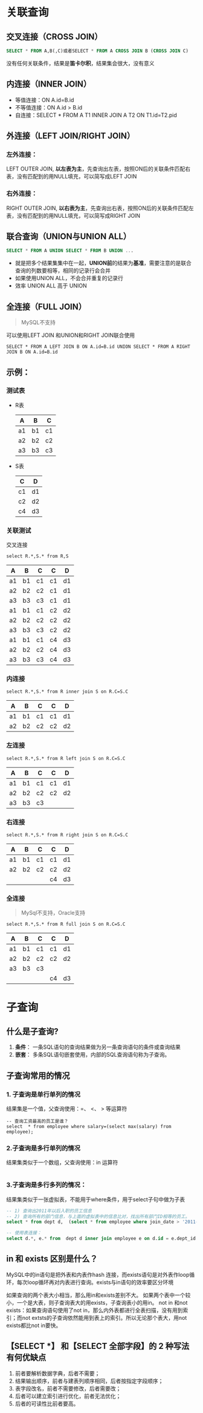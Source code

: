# 关联查询

## 交叉连接（CROSS JOIN）

```sql
SELECT * FROM A,B(,C)或者SELECT * FROM A CROSS JOIN B (CROSS JOIN C)
```

没有任何关联条件，结果是**笛卡尔积**，结果集会很大，没有意义



## 内连接（INNER JOIN）

- 等值连接：ON A.id=B.id
- 不等值连接：ON A.id > B.id
- 自连接：SELECT * FROM A T1 INNER JOIN A T2 ON T1.id=T2.pid



## 外连接（LEFT JOIN/RIGHT JOIN）

### 左外连接：

LEFT OUTER JOIN, **以左表为主**，先查询出左表，按照ON后的关联条件匹配右表，没有匹配到的用NULL填充，可以简写成LEFT JOIN

### 右外连接：

RIGHT OUTER JOIN, **以右表为主**，先查询出右表，按照ON后的关联条件匹配左表，没有匹配到的用NULL填充，可以简写成RIGHT JOIN






## 联合查询（UNION与UNION ALL）

```sql
SELECT * FROM A UNION SELECT * FROM B UNION ...
```

- 就是把多个结果集集中在一起，**UNION前**的结果为**基准**，需要注意的是联合查询的列数要相等，相同的记录行会合并
- 如果使用UNION ALL，不会合并重复的记录行
- 效率 UNION ALL 高于 UNION



## 全连接（FULL JOIN）

>  MySQL不支持

可以使用LEFT JOIN 和UNION和RIGHT JOIN联合使用

`SELECT * FROM A LEFT JOIN B ON A.id=B.id UNION SELECT * FROM A RIGHT JOIN B ON A.id=B.id`



## 示例：

### 测试表

- R表

  | A    | B    | C    |
  | ---- | ---- | ---- |
  | a1   | b1   | c1   |
  | a2   | b2   | c2   |
  | a3   | b3   | c3   |

- S表

  | C    | D    |
  | ---- | ---- |
  | c1   | d1   |
  | c2   | d2   |
  | c4   | d3   |



### 关联测试

交叉连接

`select R.*,S.* from R,S`

| A    | B    | C    | C    | D    |
| ---- | ---- | ---- | ---- | ---- |
| a1   | b1   | c1   | c1   | d1   |
| a2   | b2   | c2   | c1   | d1   |
| a3   | b3   | c3   | c1   | d1   |
| a1   | b1   | c1   | c2   | d2   |
| a2   | b2   | c2   | c2   | d2   |
| a3   | b3   | c3   | c2   | d2   |
| a1   | b1   | c1   | c4   | d3   |
| a2   | b2   | c2   | c4   | d3   |
| a3   | b3   | c3   | c4   | d3   |



### 内连接

`select R.*,S.* from R inner join S on R.C=S.C`

| A    | B    | C    | C    | D    |
| ---- | ---- | ---- | ---- | ---- |
| a1   | b1   | c1   | c1   | d1   |
| a2   | b2   | c2   | c2   | d2   |

### 左连接

`select R.*,S.* from R left join S on R.C=S.C`



| A    | B    | C    | C    | D    |
| ---- | ---- | ---- | ---- | ---- |
| a1   | b1   | c1   | c1   | d1   |
| a2   | b2   | c2   | c2   | d2   |
| a3   | b3   | c3   |      |      |

### 右连接

`select R.*,S.* from R right join S on R.C=S.C`

| A    | B    | C    | C    | D    |
| ---- | ---- | ---- | ---- | ---- |
| a1   | b1   | c1   | c1   | d1   |
| a2   | b2   | c2   | c2   | d2   |
|      |      |      | c4   | d3   |



### 全连接

>  MySql不支持，Oracle支持

`select R.*,S.* from R full join S on R.C=S.C`

| A    | B    | C    | C    | D    |
| ---- | ---- | ---- | ---- | ---- |
| a1   | b1   | c1   | c1   | d1   |
| a2   | b2   | c2   | c2   | d2   |
| a3   | b3   | c3   |      |      |
|      |      |      | c4   | d3   |



# 子查询

## 什么是子查询?

1. **条件**：
   一条SQL语句的查询结果做为另一条查询语句的条件或查询结果
2. **嵌套**：
   多条SQL语句嵌套使用，内部的SQL查询语句称为子查询。



## 子查询常用的情况

### 1. 子查询是单行单列的情况

结果集是一个值，父查询使用：=、 <、 > 等运算符

```
-- 查询工资最高的员工是谁？ 
select  * from employee where salary=(select max(salary) from employee);   
```



### 2.子查询是多行单列的情况

结果集类似于一个数组，父查询使用：in 运算符

```

```

### 3.子查询是多行多列的情况：

结果集类似于一张虚拟表，不能用于where条件，用于select子句中做为子表

```sql
-- 1) 查询出2011年以后入职的员工信息
-- 2) 查询所有的部门信息，与上面的虚拟表中的信息比对，找出所有部门ID相等的员工。
select * from dept d,  (select * from employee where join_date > '2011-1-1') e where e.dept_id =  d.id;    

-- 使用表连接：
select d.*, e.* from  dept d inner join employee e on d.id = e.dept_id where e.join_date >  '2011-1-1'
```

##  in 和 exists 区别是什么？

MySQL中的in语句是把外表和内表作hash 连接，而exists语句是对外表作loop循环，每次loop循环再对内表进行查询。exists与in语句的效率要区分环境



如果查询的两个表大小相当，那么用in和exists差别不大。
如果两个表中一个较小，一个是大表，则子查询表大的用exists，子查询表小的用in。
not in 和not exists：如果查询语句使用了not in，那么内外表都进行全表扫描，没有用到索引；而not extsts的子查询依然能用到表上的索引。所以无论那个表大，用not exists都比not in要快。

## 【SELECT *】 和【SELECT 全部字段】的 2 种写法有何优缺点

1. 前者要解析数据字典，后者不需要；
2. 结果输出顺序，前者与建表列顺序相同，后者按指定字段顺序；
3. 表字段改名，前者不需要修改，后者需要改；
4. 后者可以建立索引进行优化，前者无法优化；
5. 后者的可读性比前者要高。



